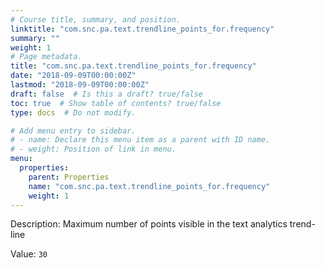 ```yaml
---
# Course title, summary, and position.
linktitle: "com.snc.pa.text.trendline_points_for.frequency"
summary: ""
weight: 1
# Page metadata.
title: "com.snc.pa.text.trendline_points_for.frequency"
date: "2018-09-09T00:00:00Z"
lastmod: "2018-09-09T00:00:00Z"
draft: false  # Is this a draft? true/false
toc: true  # Show table of contents? true/false
type: docs  # Do not modify.

# Add menu entry to sidebar.
# - name: Declare this menu item as a parent with ID name.
# - weight: Position of link in menu.
menu:
  properties:
    parent: Properties
    name: "com.snc.pa.text.trendline_points_for.frequency"
    weight: 1
---
```


Description: Maximum number of points visible in the text analytics trend-line


Value: `30`